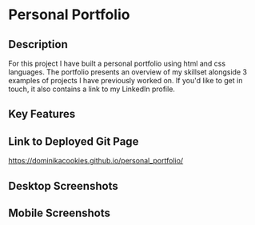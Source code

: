 # Personal Portfolio

## Description
For this project I have built a personal portfolio using html and css languages. 
The portfolio presents an overview of my skillset alongside 3 examples of projects I have previously worked on. 
If you'd like to get in touch, it also contains a link to my LinkedIn profile.

## Key Features


## Link to Deployed Git Page
https://dominikacookies.github.io/personal_portfolio/

## Desktop Screenshots

## Mobile Screenshots